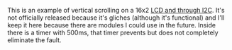 This is an example of vertical scrolling on a 16x2 [LCD and through I2C](https://github.com/Democrito/repositorios/tree/master/Sensors/I2C/LCD). It's not officially released because it's gliches (although it's functional) and I'll keep it here because there are modules I could use in the future. Inside there is a timer with 500ms, that timer prevents but does not completely eliminate the fault.
